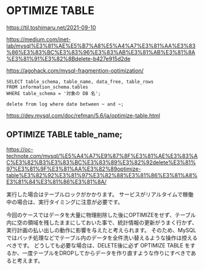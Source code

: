 # OPTIMIZE TABLE 
https://til.toshimaru.net/2021-09-10

https://medium.com/inet-lab/mysql%E3%81%AE%E5%B7%A8%E5%A4%A7%E3%81%AA%E3%83%86%E3%83%BC%E3%83%96%E3%83%AB%E3%81%AB%E3%81%8A%E3%81%91%E3%82%8Bdelete-b427e915d2de

https://agohack.com/mysql-fragmention-optimization/
```
SELECT table_schema, table_name, data_free, table_rows
FROM information_schema.tables
WHERE table_schema = '対象の DB 名';

delete from log where date between ~ and ~;
```

https://dev.mysql.com/doc/refman/5.6/ja/optimize-table.html

## OPTIMIZE TABLE table_name;
https://oc-technote.com/mysql/%E5%A4%A7%E9%87%8F%E3%81%AE%E3%83%AC%E3%82%B3%E3%83%BC%E3%83%89%E3%82%92delete%E3%81%97%E3%81%9F%E3%81%AA%E3%82%89optimize-table%E3%82%92%E3%81%97%E3%82%88%E3%81%86%E3%81%A8%E3%81%84%E3%81%86%E3%81%8A/

実行した場合はテーブルロックがかかります。
サービスがリアルタイムで稼働中の場合は、実行タイミングに注意が必要です。


今回のケースではデータを大量に物理削除した後にOPTIMIZEをせず、テーブル内に空の領域を残したままにしておいた事で、統計情報の更新がうまく行かず、
実行計画の払い出しの動作に影響を与えたと考えられます。
そのため、MySQLではバッチ処理などでテーブル内のデータを全件洗い替えるような操作は控えるべきです。
どうしても必要な場合は、DELETE後に必ず OPTIMIZE TABLE をするか、一度テーブルをDROPしてからデータを作り直すような作りにすべきであると考えます。
